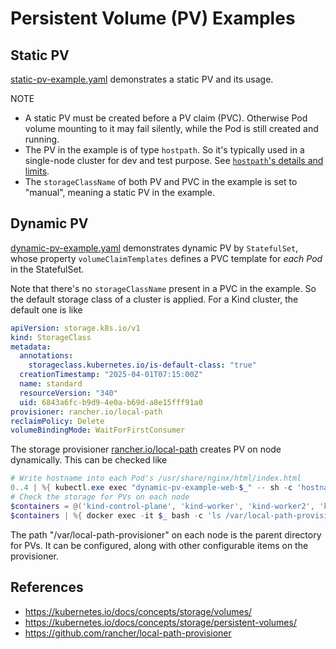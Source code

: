 # Persistent Volume (PV) Examples

## Static PV

[static-pv-example.yaml](./static-pv-example.yaml) demonstrates a static PV and its usage.

NOTE

* A static PV must be created before a PV claim (PVC). Otherwise Pod volume mounting to it may fail silently, while the Pod is still created and running.
* The PV in the example is of type `hostpath`. So it's typically used in a single-node cluster for dev and test purpose. See [`hostpath`'s details and limits](https://kubernetes.io/docs/concepts/storage/volumes/#hostpath).
* The `storageClassName` of both PV and PVC in the example is set to "manual", meaning a static PV in the example.

## Dynamic PV

[dynamic-pv-example.yaml](./dynamic-pv-example.yaml) demonstrates dynamic PV by `StatefulSet`, whose property `volumeClaimTemplates` defines a PVC template for _each Pod_ in the StatefulSet.

Note that there's no `storageClassName` present in a PVC in the example. So the default storage class of a cluster is applied. For a Kind cluster, the default one is like

```yaml
apiVersion: storage.k8s.io/v1
kind: StorageClass
metadata:
  annotations:
    storageclass.kubernetes.io/is-default-class: "true"
  creationTimestamp: "2025-04-01T07:15:00Z"
  name: standard
  resourceVersion: "340"
  uid: 6843a6fc-b9d9-4e0a-b69d-a8e15fff91a0
provisioner: rancher.io/local-path
reclaimPolicy: Delete
volumeBindingMode: WaitForFirstConsumer
```

The storage provisioner [rancher.io/local-path](https://github.com/rancher/local-path-provisioner) creates PV on node dynamically. This can be checked like

```ps1
# Write hostname into each Pod's /usr/share/nginx/html/index.html
0..4 | %{ kubectl.exe exec "dynamic-pv-example-web-$_" -- sh -c 'hostname > /usr/share/nginx/html/index.html' }
# Check the storage for PVs on each node
$containers = @('kind-control-plane', 'kind-worker', 'kind-worker2', 'kind-worker3')
$containers | %{ docker exec -it $_ bash -c 'ls /var/local-path-provisioner' }
```

The path "/var/local-path-provisioner" on each node is the parent directory for PVs. It can be configured, along with other configurable items on the provisioner.

## References

* https://kubernetes.io/docs/concepts/storage/volumes/
* https://kubernetes.io/docs/concepts/storage/persistent-volumes/
* https://github.com/rancher/local-path-provisioner
